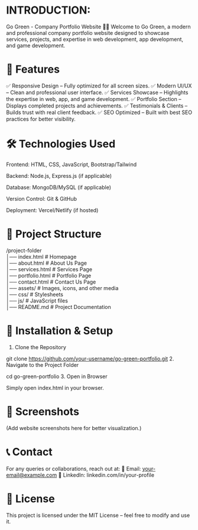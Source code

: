 
# INTRODUCTION:

Go Green - Company Portfolio Website 🌿🚀
Welcome to Go Green, a modern and professional company portfolio website designed to showcase services, projects, and expertise in web development, app development, and game development.

# 📌 Features
✅ Responsive Design – Fully optimized for all screen sizes.
✅ Modern UI/UX – Clean and professional user interface.
✅ Services Showcase – Highlights the expertise in web, app, and game development.
✅ Portfolio Section – Displays completed projects and achievements.
✅ Testimonials & Clients – Builds trust with real client feedback.
✅ SEO Optimized – Built with best SEO practices for better visibility.

# 🛠️ Technologies Used
Frontend: HTML, CSS, JavaScript, Bootstrap/Tailwind

Backend: Node.js, Express.js (if applicable)

Database: MongoDB/MySQL (if applicable)

Version Control: Git & GitHub

Deployment: Vercel/Netlify (if hosted)

# 📂 Project Structure

/project-folder  
│── index.html          # Homepage  
│── about.html          # About Us Page  
│── services.html       # Services Page  
│── portfolio.html      # Portfolio Page  
│── contact.html        # Contact Us Page  
│── assets/             # Images, icons, and other media  
│── css/                # Stylesheets  
│── js/                 # JavaScript files  
│── README.md           # Project Documentation  


# 🚀 Installation & Setup
1. Clone the Repository

git clone https://github.com/your-username/go-green-portfolio.git
2. Navigate to the Project Folder

cd go-green-portfolio
3. Open in Browser

Simply open index.html in your browser.


# 📸 Screenshots
(Add website screenshots here for better visualization.)

# 📞 Contact
For any queries or collaborations, reach out at:
📧 Email: your-email@example.com
📱 LinkedIn: linkedin.com/in/your-profile

# 📜 License
This project is licensed under the MIT License – feel free to modify and use it.

